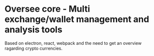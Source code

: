 # Oversee core - Multi exchange/wallet management and analysis tools
Based on electron, react, webpack and the need to get an overview ragarding crypto currencies.

